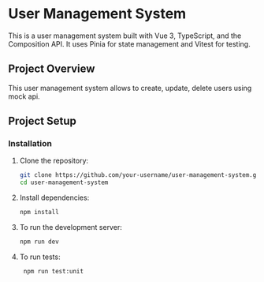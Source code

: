 # User Management System

This is a user management system built with Vue 3, TypeScript, and the Composition API. It uses Pinia for state management and Vitest for testing.

## Project Overview

This user management system allows to create, update, delete users using mock api.

## Project Setup

### Installation

1. Clone the repository:

   ```bash
   git clone https://github.com/your-username/user-management-system.git
   cd user-management-system
2. Install dependencies:
    ```bash
   npm install
3. To run the development server:
    ```bash
   npm run dev
4. To run tests:
    ```bash
     npm run test:unit
